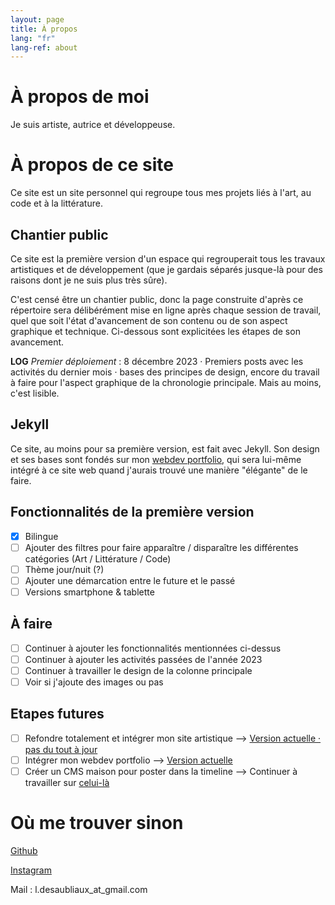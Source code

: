 ```yaml
---
layout: page
title: À propos
lang: "fr"
lang-ref: about
---
```

# À propos de moi
Je suis artiste, autrice et développeuse.

# À propos de ce site
Ce site est un site personnel qui regroupe tous mes projets liés à l'art, au code et à la littérature.

## Chantier public
Ce site est la première version d'un espace qui regrouperait tous les travaux artistiques et de développement (que je gardais séparés jusque-là pour des raisons dont je ne suis plus très sûre).

C'est censé être un chantier public, donc la page construite d'après ce répertoire sera délibérément mise en ligne après chaque session de travail, quel que soit l'état d'avancement de son contenu ou de son aspect graphique et technique. Ci-dessous sont explicitées les étapes de son avancement.

**LOG**
*Premier déploiement* : 8 décembre 2023 &middot; Premiers posts avec les activités du dernier mois &middot; bases des principes de design, encore du travail à faire pour l'aspect graphique de la chronologie principale. Mais au moins, c'est lisible.

## Jekyll
Ce site, au moins pour sa première version, est fait avec Jekyll. Son design et ses bases sont fondés sur mon [webdev portfolio](https://pquod.github.io/dev_portfolio/), qui sera lui-même intégré à ce site web quand j'aurais trouvé une manière "élégante" de le faire.

## Fonctionnalités de la première version
- [x] Bilingue
- [ ] Ajouter des filtres pour faire apparaître / disparaître les différentes catégories (Art / Littérature / Code)
- [ ] Thème jour/nuit (?)
- [ ] Ajouter une démarcation entre le future et le passé
- [ ] Versions smartphone & tablette

## À faire
- [ ] Continuer à ajouter les fonctionnalités mentionnées ci-dessus
- [ ] Continuer à ajouter les activités passées de l'année 2023
- [ ] Continuer à travailler le design de la colonne principale
- [ ] Voir si j'ajoute des images ou pas

## Etapes futures
- [ ] Refondre totalement et intégrer mon site artistique --> [Version actuelle &middot; pas du tout à jour](www.luciedesaubliaux.fr)
- [ ] Intégrer mon webdev portfolio --> [Version actuelle](https://pquod.github.io/dev_portfolio/)
- [ ] Créer un CMS maison pour poster dans la timeline --> Continuer à travailler sur [celui-là](https://github.com/PQuod/JStoMDJekyllPortfolio)

# Où me trouver sinon
[Github](https://github.com/PQuod/)

[Instagram](https://www.instagram.com/lucie_desaubliaux/)

Mail : l.desaubliaux_at_gmail.com
